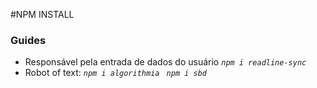  #NPM INSTALL
### Guides
- Responsável pela entrada de dados do usuário
*`npm i readline-sync`*
- Robot of text:
*`npm i algorithmia`*
*` npm i sbd`*